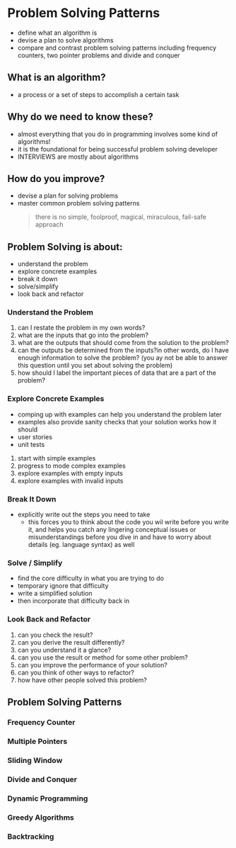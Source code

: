 # Problem Solving Patterns

- define what an algorithm is
- devise a plan to solve algorithms
- compare and contrast problem solving patterns including frequency counters, two pointer problems and divide and conquer

## What is an algorithm?

- a process or a set of steps to accomplish a certain task

## Why do we need to know these?

- almost everything that you do in programming involves some kind of algorithms!
- it is the foundational for being successful problem solving developer
- INTERVIEWS are mostly about algorithms

## How do you improve?

- devise a plan for solving problems
- master common problem solving patterns
  > there is no simple, foolproof, magical, miraculous, fail-safe approach

## Problem Solving is about:

- understand the problem
- explore concrete examples
- break it down
- solve/simplify
- look back and refactor

### Understand the Problem

1. can I restate the problem in my own words?
2. what are the inputs that go into the problem?
3. what are the outputs that should come from the solution to the problem?
4. can the outputs be determined from the inputs?in other words, do I have enough information to solve the problem? (you ay not be able to answer this question until you set about solving the problem)
5. how should I label the important pieces of data that are a part of the problem?

### Explore Concrete Examples

- comping up with examples can help you understand the problem later
- examples also provide sanity checks that your solution works how it should
- user stories
- unit tests

1. start with simple examples
2. progress to mode complex examples
3. explore examples with empty inputs
4. explore examples with invalid inputs

### Break It Down

- explicitly write out the steps you need to take
  - this forces you to think about the code you wil write before you write it, and helps you catch any lingering conceptual issues or misunderstandings before you dive in and have to worry about details (eg. language syntax) as well

### Solve / Simplify

- find the core difficulty in what you are trying to do
- temporary ignore that difficulty
- write a simplified solution
- then incorporate that difficulty back in

### Look Back and Refactor

1. can you check the result?
2. can you derive the result differently?
3. can you understand it a glance?
4. can you use the result or method for some other problem?
5. can you improve the performance of your solution?
6. can you think of other ways to refactor?
7. how have other people solved this problem?

## Problem Solving Patterns

### Frequency Counter

### Multiple Pointers

### Sliding Window

### Divide and Conquer

### Dynamic Programming

### Greedy Algorithms

### Backtracking
